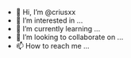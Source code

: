 - 👋 Hi, I’m @criusxx
- 👀 I’m interested in ...
- 🌱 I’m currently learning ...
- 💞️ I’m looking to collaborate on ...
- 📫 How to reach me ...

<!---
criusxx/criusxx is a ✨ special ✨ repository because its `README.md` (this file) appears on your GitHub profile.
You can click the Preview link to take a look at your changes.
--->
